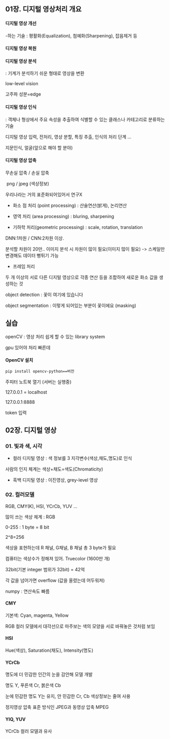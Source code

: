 ## 01장. 디지털 영상처리 개요

#### 디지털 영상 개선

-하는 기술 : 평활화(Equalization), 첨예화(Sharpening), 잡음제거 등

#### 디지털 영상 복원

#### 디지털 영상 분석

: 기계가 분석하기 쉬운 형태로 영상을 변환

low-level vision

고주파 성분=edge

#### 디지털 영상 인식

: 객체나 형상에서 주요 속성을 추출하여 식별할 수 있는 클래스나 카테고리로 분류하는 기술

디지털 영상 입력, 전처리, 영상 분할, 특징 추출, 인식의 처리 단계 ...

지문인식, 얼굴(앞으로 해야 할 분야)

#### 디지털 영상 압축

무손실 압축 / 손실 압축

​	png / jpeg (색상정보)

우리나라는 거의 표준화되어있어서 연구X





* 화소 점 처리 (point processing) : 산술연산(밝게), 논리연산

* 영역 처리 (area processing) : bluring, sharpening

* 기하학 처리(geometric processing) : scale, rotation, translation

DNN:1차원 / CNN:2차원 이상.

분석할 차원이 20만.. 이미지 분석 시 차원이 많이 필요(이미지 많이 필요) -> 스케일만 변경해도 데이터 뻥튀기 가능

* 프레임 처리

두 개 이상의 서로 다른 디지털 영상으로 각종 연산 등을 조합하여 새로운 화소 값을 생성하는 것

object detection : 꽃이 여기에 있습니다

object segmentation : 이렇게 되어있는 부분이 꽃이에요 (masking)





## 실습

openCV : 영상 처리 쉽게 할 수 있는 library system

gpu 있어야 처리 빠른데



#### OpenCV 설치

```bash
pip install opencv-python==버전
```



주피터 노트북 열기 (서버는 실행중)

127.0.0.1 = localhost

127.0.0.1:8888

token 입력

## 02장. 디지털 영상

### 01. 빛과 색, 시각

* 컬러 디지털 영상 : 색 정보를 3 지각변수(색상,채도,명도)로 인식

사람의 인지 체계는 색상+채도=색도(Chromaticity)

* 흑백 디지털 영상 : 이진영상, grey-level 영상

### 02. 컬러모델

RGB, CMY(K), HSI, YCrCb, YUV ...

많이 쓰는 색상 체계 : RGB

0-255 : 1 byte = 8 bit

2^8=256

색상을 표현하는데 R 채널, G채널, B 채널 총 3 byte가 필요

컴퓨터는 색상수가 정해져 있어. Truecolor (1600만 개)

32bit(기본 integer 범위가 32bit) = 42억

각 값을 넘어가면 overflow (값을 올렸는데 어두워져)





numpy : 연산속도 빠름

#### CMY

기본색: Cyan, magenta, Yellow

RGB 컬러 모델에서 대각선으로 마주보는 색의 모양을 서로 바꿔놓은 것처럼 보임

#### HSI

Hue(색상), Saturation(채도), Intensity(명도)

#### YCrCb

명도에 더 민감한 인간의 눈을 감안해 모델 개발

명도 Y, 푸른색 Cr, 붉은색 Cb

눈에 민감한 명도 Y는 유지, 안 민감한 Cr, Cb 색상정보는 줄여 사용

정지영상 압축 표준 방식인 JPEG과 동영상 압축 MPEG

#### YIQ, YUV

YCrCb 컬러 모델과 유사

